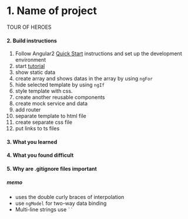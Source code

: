 # 1. Name of project
  TOUR OF HEROES
#### 2. Build instructions
  1. Follow Angular2 [Quick Start](https://angular.io/docs/ts/latest/quickstart.html) instructions and set up the development environment
  2. start [tutorial](https://angular.io/docs/ts/latest/tutorial/toh-pt1.html)
  3. show static data
  4. create array and shows datas in the array by using `ngFor`
  5. hide selected template by using `ngIf`
  6. style template with css.
  7. create another reusable components
  8. create mock service and data
  9. add router
  10. separate template to html file
  11. create separate css file
  12. put links to ts files

#### 3. What you learned
#### 4. What you found difficult
#### 5. Why are .gitignore files important

##### memo
* uses the double curly braces of interpolation
* use `ngModel` for two-way data binding
* Multi-line strings use ` `` `
